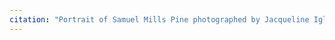 ```yaml
---
citation: "Portrait of Samuel Mills Pine photographed by Jacqueline Igliozzi and republished with permission, personal correspondence 01 Feb 2023."
---
```



